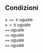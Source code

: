
## Condizioni
`a == b` uguale  
`a > b` uguale  
`==` uguale  
`==` uguale  
`==` uguale  
`==` uguale  
